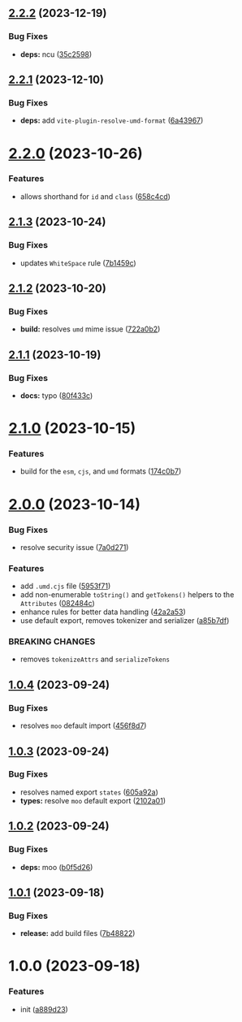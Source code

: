 ## [2.2.2](https://github.com/bent10/attributes-parser/compare/v2.2.1...v2.2.2) (2023-12-19)


### Bug Fixes

* **deps:** ncu ([35c2598](https://github.com/bent10/attributes-parser/commit/35c259897ff70e2484ae91221fcff244bbbd08a5))

## [2.2.1](https://github.com/bent10/attributes-parser/compare/v2.2.0...v2.2.1) (2023-12-10)


### Bug Fixes

* **deps:** add `vite-plugin-resolve-umd-format` ([6a43967](https://github.com/bent10/attributes-parser/commit/6a439670490e4367daed1badc96cbe25bfcd7e3b))

# [2.2.0](https://github.com/bent10/attributes-parser/compare/v2.1.3...v2.2.0) (2023-10-26)


### Features

* allows shorthand for `id` and `class` ([658c4cd](https://github.com/bent10/attributes-parser/commit/658c4cd3d2f5c4de346bc5e05b8dbb87427cdda2))

## [2.1.3](https://github.com/bent10/attributes-parser/compare/v2.1.2...v2.1.3) (2023-10-24)


### Bug Fixes

* updates `WhiteSpace` rule ([7b1459c](https://github.com/bent10/attributes-parser/commit/7b1459cde5166271ff87e2bbdff60b981d7dfca0))

## [2.1.2](https://github.com/bent10/attributes-parser/compare/v2.1.1...v2.1.2) (2023-10-20)


### Bug Fixes

* **build:** resolves `umd` mime issue ([722a0b2](https://github.com/bent10/attributes-parser/commit/722a0b2d5b8a2009228a452b40fb0accb96d9b89))

## [2.1.1](https://github.com/bent10/attributes-parser/compare/v2.1.0...v2.1.1) (2023-10-19)


### Bug Fixes

* **docs:** typo ([80f433c](https://github.com/bent10/attributes-parser/commit/80f433c3f27de9f996f3bef3c79953b4899b183a))

# [2.1.0](https://github.com/bent10/attributes-parser/compare/v2.0.0...v2.1.0) (2023-10-15)


### Features

* build for the `esm`, `cjs`, and `umd` formats ([174c0b7](https://github.com/bent10/attributes-parser/commit/174c0b70fe87d9fc79bd79ce594ef0ecb7276af0))

# [2.0.0](https://github.com/bent10/attributes-parser/compare/v1.0.4...v2.0.0) (2023-10-14)


### Bug Fixes

* resolve security issue ([7a0d271](https://github.com/bent10/attributes-parser/commit/7a0d271be66f9b430827569265d8ddbf3238fcb7))


### Features

* add `.umd.cjs` file ([5953f71](https://github.com/bent10/attributes-parser/commit/5953f719e602be68b8fcfede7fce46dc9d723da6))
* add non-enumerable `toString()` and `getTokens()` helpers to the `Attributes` ([082484c](https://github.com/bent10/attributes-parser/commit/082484cefceb1f60a8468efa856152145a620d9c))
* enhance rules for better data handling ([42a2a53](https://github.com/bent10/attributes-parser/commit/42a2a5392ae8b3756ce2e38baa2c358f07514a1b))
* use default export, removes tokenizer and serializer ([a85b7df](https://github.com/bent10/attributes-parser/commit/a85b7df0438dfb3813b1d1a069fa4742fdc4dd7d))


### BREAKING CHANGES

* removes `tokenizeAttrs` and `serializeTokens`

## [1.0.4](https://github.com/bent10/attributes-parser/compare/v1.0.3...v1.0.4) (2023-09-24)


### Bug Fixes

* resolves `moo` default import ([456f8d7](https://github.com/bent10/attributes-parser/commit/456f8d7b2d12fcb304948093131976d100d490a7))

## [1.0.3](https://github.com/bent10/attributes-parser/compare/v1.0.2...v1.0.3) (2023-09-24)


### Bug Fixes

* resolves named export `states` ([605a92a](https://github.com/bent10/attributes-parser/commit/605a92a2db1464bf3ac6fd0725282e43fad23595))
* **types:** resolve `moo` default export ([2102a01](https://github.com/bent10/attributes-parser/commit/2102a01374f3df9d523aea32587dcd69ee44cd24))

## [1.0.2](https://github.com/bent10/attributes-parser/compare/v1.0.1...v1.0.2) (2023-09-24)


### Bug Fixes

* **deps:** moo ([b0f5d26](https://github.com/bent10/attributes-parser/commit/b0f5d26942b944323746907512341339df6fe0fc))

## [1.0.1](https://github.com/bent10/attributes-parser/compare/v1.0.0...v1.0.1) (2023-09-18)


### Bug Fixes

* **release:** add build files ([7b48822](https://github.com/bent10/attributes-parser/commit/7b4882227acc0f1092a2d8003a87f428e7f78784))

# 1.0.0 (2023-09-18)


### Features

* init ([a889d23](https://github.com/bent10/attributes-parser/commit/a889d231230273c43d41d764d35ddbf176db837f))
